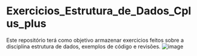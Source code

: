 # Exercicios_Estrutura_de_Dados_Cplus_plus
Este repositório terá como objetivo armazenar exercicios feitos sobre a disciplina estrutura de dados, exemplos de código e revisões.
![image](https://user-images.githubusercontent.com/83433694/225989597-beea1991-475a-4dc7-99ec-22c014839452.png)

